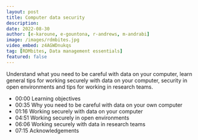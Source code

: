 ```yaml
---
layout: post
title: Computer data security
description: 
date: 2022-08-30
author: [e-karoune, e-gountona, r-andrews, m-andrabi]
image: /images/rdmbites.jpg
video_embed: z4AGWDnukqs
tag: [RDMbites, Data management essentials]
featured: false
---
```


Understand what you need to be careful with data on your computer, learn general tips for working securely with data on your computer, security in open environments and tips for working in research teams. 

- 00:00 Learning objectives 
- 00:35 Why you need to be careful with data on your own computer
- 01:16 Working securely with data on your computer
- 04:51 Working securely in open environments
- 06:06 Working securely with data in research teams
- 07:15 Acknowledgements